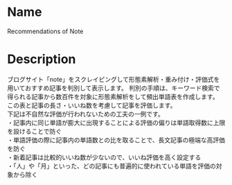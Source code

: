 # Name
Recommendations of Note

# Description
ブログサイト「note」をスクレイピングして形態素解析・重み付け・評価式を用いておすすめ記事を判別して表示します。
判別の手順は、キーワード検索で得られる記事から数百件を対象に形態素解析をして頻出単語表を作成します。<br>
この表と記事の長さ・いいね数を考慮して記事を評価します。<br>
下記は不自然な評価が行われないための工夫の一例です。<br>
・記事内に同じ単語が膨大に出現することによる評価の偏りは単語取得数に上限を設けることで防ぐ<br>
・単語評価の際に記事内の単語数との比を取ることで、長文記事の極端な高評価を防ぐ<br>
・新着記事は比較的いいね数が少ないので、いいね評価を高く設定する<br>
・「人」や「月」といった、どの記事にも普遍的に使われている単語を評価の対象から除く<br>